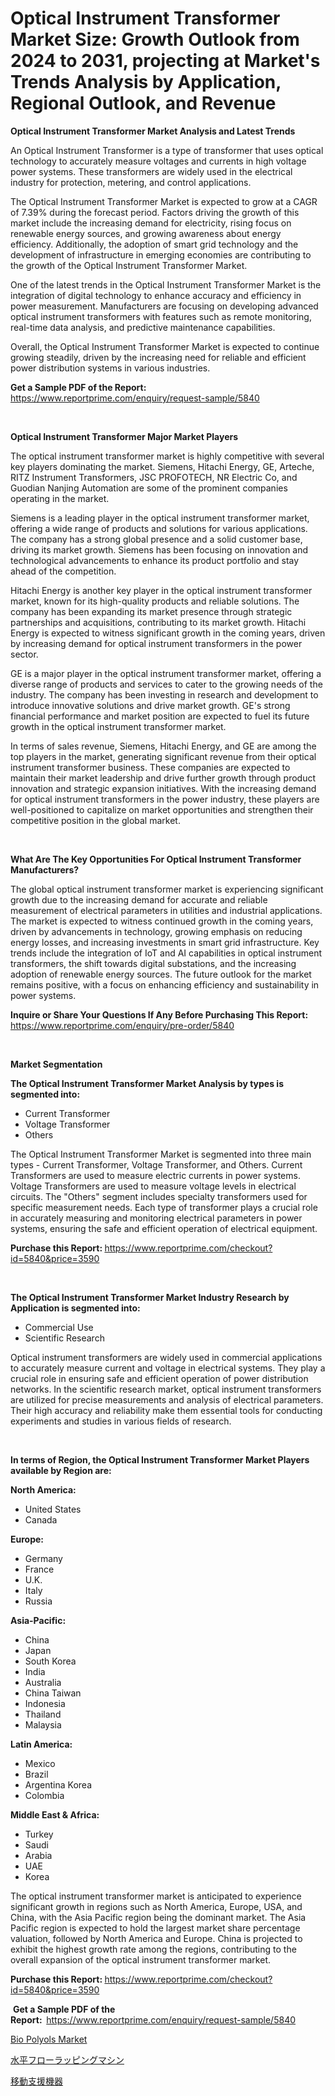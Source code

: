 <p><h1>Optical Instrument Transformer Market Size: Growth Outlook from 2024 to 2031, projecting at Market's Trends Analysis by Application, Regional Outlook, and Revenue</h1></p><p><strong>Optical Instrument Transformer Market Analysis and Latest Trends</strong></p>
<p><p>An Optical Instrument Transformer is a type of transformer that uses optical technology to accurately measure voltages and currents in high voltage power systems. These transformers are widely used in the electrical industry for protection, metering, and control applications.</p><p>The Optical Instrument Transformer Market is expected to grow at a CAGR of 7.39% during the forecast period. Factors driving the growth of this market include the increasing demand for electricity, rising focus on renewable energy sources, and growing awareness about energy efficiency. Additionally, the adoption of smart grid technology and the development of infrastructure in emerging economies are contributing to the growth of the Optical Instrument Transformer Market.</p><p>One of the latest trends in the Optical Instrument Transformer Market is the integration of digital technology to enhance accuracy and efficiency in power measurement. Manufacturers are focusing on developing advanced optical instrument transformers with features such as remote monitoring, real-time data analysis, and predictive maintenance capabilities.</p><p>Overall, the Optical Instrument Transformer Market is expected to continue growing steadily, driven by the increasing need for reliable and efficient power distribution systems in various industries.</p></p>
<p><strong>Get a Sample PDF of the Report:&nbsp;</strong> <a href="https://www.reportprime.com/enquiry/request-sample/5840">https://www.reportprime.com/enquiry/request-sample/5840</a></p>
<p>&nbsp;</p>
<p><strong>Optical Instrument Transformer Major Market Players</strong></p>
<p><p>The optical instrument transformer market is highly competitive with several key players dominating the market. Siemens, Hitachi Energy, GE, Arteche, RITZ Instrument Transformers, JSC PROFOTECH, NR Electric Co, and Guodian Nanjing Automation are some of the prominent companies operating in the market.</p><p>Siemens is a leading player in the optical instrument transformer market, offering a wide range of products and solutions for various applications. The company has a strong global presence and a solid customer base, driving its market growth. Siemens has been focusing on innovation and technological advancements to enhance its product portfolio and stay ahead of the competition.</p><p>Hitachi Energy is another key player in the optical instrument transformer market, known for its high-quality products and reliable solutions. The company has been expanding its market presence through strategic partnerships and acquisitions, contributing to its market growth. Hitachi Energy is expected to witness significant growth in the coming years, driven by increasing demand for optical instrument transformers in the power sector.</p><p>GE is a major player in the optical instrument transformer market, offering a diverse range of products and services to cater to the growing needs of the industry. The company has been investing in research and development to introduce innovative solutions and drive market growth. GE's strong financial performance and market position are expected to fuel its future growth in the optical instrument transformer market.</p><p>In terms of sales revenue, Siemens, Hitachi Energy, and GE are among the top players in the market, generating significant revenue from their optical instrument transformer business. These companies are expected to maintain their market leadership and drive further growth through product innovation and strategic expansion initiatives. With the increasing demand for optical instrument transformers in the power industry, these players are well-positioned to capitalize on market opportunities and strengthen their competitive position in the global market.</p></p>
<p>&nbsp;</p>
<p><strong>What Are The Key Opportunities For Optical Instrument Transformer Manufacturers?</strong></p>
<p><p>The global optical instrument transformer market is experiencing significant growth due to the increasing demand for accurate and reliable measurement of electrical parameters in utilities and industrial applications. The market is expected to witness continued growth in the coming years, driven by advancements in technology, growing emphasis on reducing energy losses, and increasing investments in smart grid infrastructure. Key trends include the integration of IoT and AI capabilities in optical instrument transformers, the shift towards digital substations, and the increasing adoption of renewable energy sources. The future outlook for the market remains positive, with a focus on enhancing efficiency and sustainability in power systems.</p></p>
<p><strong>Inquire or Share Your Questions If Any Before Purchasing This Report:</strong> <a href="https://www.reportprime.com/enquiry/pre-order/5840">https://www.reportprime.com/enquiry/pre-order/5840</a></p>
<p>&nbsp;</p>
<p><strong>Market Segmentation</strong></p>
<p><strong>The Optical Instrument Transformer Market Analysis by types is segmented into:</strong></p>
<p><ul><li>Current Transformer</li><li>Voltage Transformer</li><li>Others</li></ul></p>
<p><p>The Optical Instrument Transformer Market is segmented into three main types - Current Transformer, Voltage Transformer, and Others. Current Transformers are used to measure electric currents in power systems. Voltage Transformers are used to measure voltage levels in electrical circuits. The "Others" segment includes specialty transformers used for specific measurement needs. Each type of transformer plays a crucial role in accurately measuring and monitoring electrical parameters in power systems, ensuring the safe and efficient operation of electrical equipment.</p></p>
<p><strong>Purchase this Report:&nbsp;</strong><a href="https://www.reportprime.com/checkout?id=5840&price=3590">https://www.reportprime.com/checkout?id=5840&price=3590</a></p>
<p>&nbsp;</p>
<p><strong>The Optical Instrument Transformer Market Industry Research by Application is segmented into:</strong></p>
<p><ul><li>Commercial Use</li><li>Scientific Research</li></ul></p>
<p><p>Optical instrument transformers are widely used in commercial applications to accurately measure current and voltage in electrical systems. They play a crucial role in ensuring safe and efficient operation of power distribution networks. In the scientific research market, optical instrument transformers are utilized for precise measurements and analysis of electrical parameters. Their high accuracy and reliability make them essential tools for conducting experiments and studies in various fields of research.</p></p>
<p>&nbsp;</p>
<p><strong>In terms of Region, the Optical Instrument Transformer Market Players available by Region are:</strong></p>
<p>
    <p> <strong> North America: </strong>
        <ul>
            <li>United States</li>
            <li>Canada</li>
        </ul>
        </p> 
    <p> <strong> Europe: </strong>
        <ul>
            <li>Germany</li>
            <li>France</li>
            <li>U.K.</li>
            <li>Italy</li>
            <li>Russia</li>
        </ul>
        </p> 
    <p> <strong> Asia-Pacific: </strong>
        <ul>
            <li>China</li>
            <li>Japan</li>
            <li>South Korea</li>
            <li>India</li>
            <li>Australia</li>
            <li>China Taiwan</li>
            <li>Indonesia</li>
            <li>Thailand</li>
            <li>Malaysia</li>
        </ul>
        </p> 
    <p> <strong> Latin America: </strong>
        <ul>
            <li>Mexico</li>
            <li>Brazil</li>
            <li>Argentina Korea</li>
            <li>Colombia</li>
        </ul>
        </p> 
    <p> <strong> Middle East & Africa: </strong>
        <ul>
            <li>Turkey</li>
            <li>Saudi</li>
            <li>Arabia</li>
            <li>UAE</li>
            <li>Korea</li>
        </ul>
    </p>
    </p>
<p><p>The optical instrument transformer market is anticipated to experience significant growth in regions such as North America, Europe, USA, and China, with the Asia Pacific region being the dominant market. The Asia Pacific region is expected to hold the largest market share percentage valuation, followed by North America and Europe. China is projected to exhibit the highest growth rate among the regions, contributing to the overall expansion of the optical instrument transformer market.</p></p>
<p><strong>Purchase this Report: </strong><a href="https://www.reportprime.com/checkout?id=5840&price=3590">https://www.reportprime.com/checkout?id=5840&price=3590</a></p>
<p>&nbsp;<strong>Get a Sample PDF of the Report:&nbsp;&nbsp;</strong><a href="https://www.reportprime.com/enquiry/request-sample/5840">https://www.reportprime.com/enquiry/request-sample/5840</a></p>
<p><strong></strong></p>
<p><p><a href="https://simplistic-meeting-7ee.notion.site/Bio-Polyols-Market-Research-Report-Provides-Critical-Insights-that-can-help-Shape-Business-Developme-0c2fd0084c374a9698da82fbee34bda7">Bio Polyols Market</a></p><p><a href="https://medium.com/@jerrycurtis23/%E6%B0%B4%E5%B9%B3%E3%83%95%E3%83%AD%E3%83%BC%E3%83%A9%E3%83%83%E3%83%94%E3%83%B3%E3%82%B0%E3%83%9E%E3%82%B7%E3%83%B3%E5%B8%82%E5%A0%B4%E3%81%AE%E8%A6%8F%E6%A8%A1-cagr-%E3%83%88%E3%83%AC%E3%83%B3%E3%83%892024-2030-d2720bd89225">水平フローラッピングマシン</a></p><p><a href="https://medium.com/@reyeshowell66/%E7%A7%BB%E5%8B%95%E8%A3%9C%E5%8A%A9%E5%85%B7%E5%B8%82%E5%A0%B4-%E7%AB%B6%E4%BA%89%E5%88%86%E6%9E%90-%E5%B8%82%E5%A0%B4%E3%83%88%E3%83%AC%E3%83%B3%E3%83%89-2031%E5%B9%B4%E3%81%BE%E3%81%A7%E3%81%AE%E4%BA%88%E6%B8%AC-3e958b975541">移動支援機器</a></p></p>